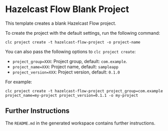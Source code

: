 # Hazelcast Flow Blank Project

This template creates a blank Hazelcast Flow project.

To create the project with the default settings, run the following command:

```
clc project create -t hazelcast-flow-project -o project-name
```

You can also pass the following options to `clc project create`:
* `project_group=XXX`: Project group, default: `com.example`.
* `project_name=XXX`: Project name, default: `sampleapp`
* `project_version=XXX`: Project version, default: `0.1.0`

For example:

```
clc project create -t hazelcast-flow-project project_group=com.example project_name=my-project project_version=0.1.1 -o my-project
```

## Further Instructions

The `README.md` in the generated workspace contains further instructions.
